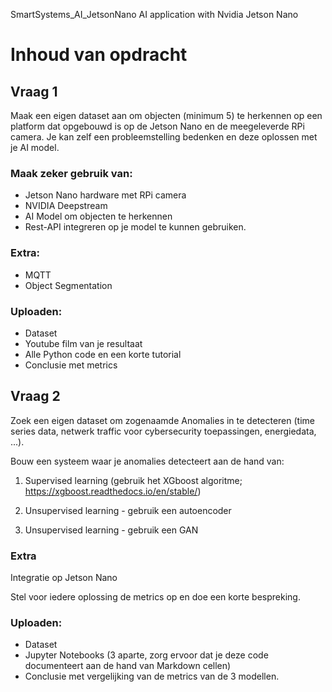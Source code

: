 SmartSystems_AI_JetsonNano
AI application with Nvidia Jetson Nano

# Inhoud van opdracht
## Vraag 1

Maak een eigen dataset aan om objecten (minimum 5) te herkennen op een platform dat opgebouwd is op de Jetson Nano en de meegeleverde RPi camera. Je kan zelf een probleemstelling bedenken en deze oplossen met je AI model.

### Maak zeker gebruik van:

* Jetson Nano hardware met RPi camera
* NVIDIA Deepstream
* AI Model om objecten te herkennen
* Rest-API integreren op je model te kunnen gebruiken.

### Extra:

* MQTT
* Object Segmentation

### Uploaden:

* Dataset
* Youtube film van je resultaat
* Alle Python code en een korte tutorial
* Conclusie met metrics


## Vraag 2

Zoek een eigen dataset om zogenaamde Anomalies in te detecteren (time series data, netwerk traffic voor cybersecurity toepassingen, energiedata, ...). 

Bouw een systeem waar je anomalies detecteert aan de hand van:

1. Supervised learning (gebruik het XGboost algoritme; https://xgboost.readthedocs.io/en/stable/)

2. Unsupervised learning - gebruik een autoencoder

3. Unsupervised learning - gebruik een GAN

### Extra

Integratie op Jetson Nano

Stel voor iedere oplossing de metrics op en doe een korte bespreking.

### Uploaden:

* Dataset
* Jupyter Notebooks (3 aparte, zorg ervoor dat je deze code documenteert aan de hand van Markdown cellen)
* Conclusie met vergelijking van de metrics van de 3 modellen.
